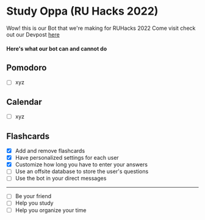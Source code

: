 # Study Oppa (RU Hacks 2022)
Wow! this is our Bot that we're making for RUHacks 2022
Come visit check out our Devpost [here](https://devpost.com/software/study-oppa)

#### Here's what our bot can and cannot do

## Pomodoro
- [ ] xyz
## Calendar
- [ ] xyz

## Flashcards
- [x] Add and remove flashcards
- [x] Have personalized settings for each user
- [x] Customize how long you have to enter your answers
- [ ] Use an offsite database to store the user's questions
- [ ] Use the bot in your direct messages

---

- [ ] Be your friend
- [ ] Help you study
- [ ] Help you organize your time
